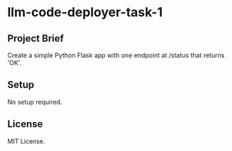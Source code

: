# llm-code-deployer-task-1

## Project Brief
Create a simple Python Flask app with one endpoint at /status that returns 'OK'.

## Setup
No setup required.

## License
MIT License.